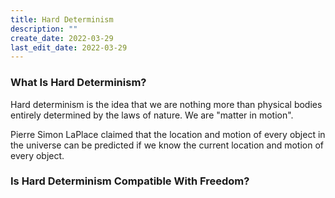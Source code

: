 ```yaml
---
title: Hard Determinism
description: ""
create_date: 2022-03-29
last_edit_date: 2022-03-29
---
```

### What Is Hard Determinism?
Hard determinism is the idea that we are nothing more than physical bodies entirely determined by the laws of nature.  We are "matter in motion".

Pierre Simon LaPlace claimed that the location and motion of every object in the universe can be predicted if we know the current location and motion of every object.

### Is Hard Determinism Compatible With Freedom?
